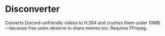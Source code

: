 # Disconverter
Converts Discord-unfriendly videos to H.264 and crushes them under 10MB—because free users deserve to share memes too. Requires FFmpeg.
